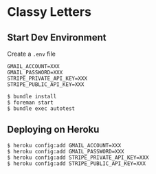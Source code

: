 # Classy Letters

## Start Dev Environment

Create a `.env` file

```
GMAIL_ACCOUNT=XXX
GMAIL_PASSWORD=XXX
STRIPE_PRIVATE_API_KEY=XXX
STRIPE_PUBLIC_API_KEY=XXX
```

```
$ bundle install
$ foreman start
$ bundle exec autotest
```

## Deploying on Heroku

```
$ heroku config:add GMAIL_ACCOUNT=XXX
$ heroku config:add GMAIL_PASSWORD=XXX
$ heroku config:add STRIPE_PRIVATE_API_KEY=XXX
$ heroku config:add STRIPE_PUBLIC_API_KEY=XXX
```